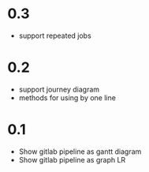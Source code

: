 # 0.3
- support repeated jobs

# 0.2
- support journey diagram
- methods for using by one line

# 0.1
- Show gitlab pipeline as gantt diagram
- Show gitlab pipeline as graph LR